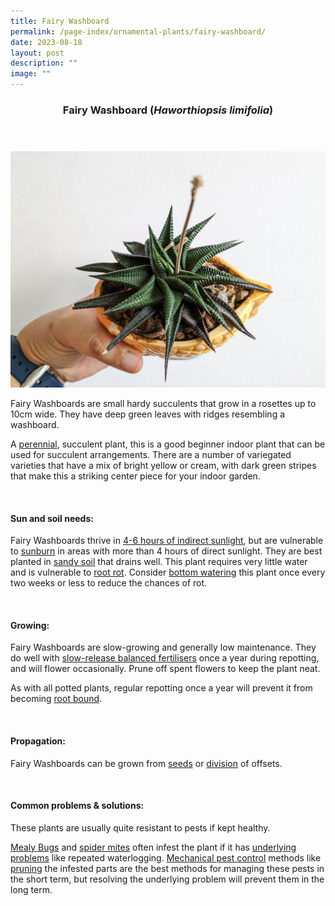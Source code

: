 ```yaml
---
title: Fairy Washboard
permalink: /page-index/ornamental-plants/fairy-washboard/
date: 2023-08-18
layout: post
description: ""
image: ""
---
```

<header> 
	<h3>Fairy Washboard (<em>Haworthiopsis limifolia</em>)</h3> 
</header> 
 
<section>
	<img title="A flowering Fairy Washboard plant. Photo by Jacqueline Chua." src="/images/Plants/fairywashboard%20(1)_jacquelinechua.jpg">
	<p>Fairy Washboards are small hardy succulents that grow in a rosettes up to 10cm wide. They have deep green leaves with ridges resembling a washboard.</p>
	<p>A <a href="/learn-more-about-gardening/glossary/#p">perennial</a>, succulent plant, this is a good beginner indoor plant that can be used for succulent arrangements. There are a number of variegated varieties that have a mix of bright yellow or cream, with dark green stripes that make this a striking center piece for your indoor garden.</p>
	 <br> 
</section> 
 
<section> 
  <h4>Sun and soil needs:</h4> 
  <p>Fairy Washboards thrive in <a href="/page-index/horticulture-techniques/gauging-light/">4-6 hours of indirect sunlight</a>, but are vulnerable to <a href="/page-index/plant-problems/sunburn/">sunburn</a> in areas with more than 4 hours of direct sunlight. They are best planted in <a href="/page-index/horticulture-techniques/soil/">sandy soil</a> that drains well. This plant requires very little water and is vulnerable to <a href="/page-index/plant-problems/root-rot/">root rot</a>. Consider <a href="/page-index/horticulture-techniques/bottom-watering/">bottom watering</a> this plant once  every two weeks or less to reduce the chances of rot.</p> 
	<br>
</section>

<section> 
  <h4>Growing:</h4> 
	<p>Fairy Washboards are slow-growing and generally low maintenance. They do well with <a href="/page-index/horticulture-techniques/fertilising/">slow-release balanced fertilisers</a> once a year during repotting, and will flower occasionally. Prune off spent flowers to keep the plant neat.</p> 
	<p>As with all potted plants, regular repotting once a year will prevent it from becoming <a href="/page-index/plant-problems/root-bound/">root bound</a>.</p> 
	<br> 
</section> 

<section> 
  <h4>Propagation:</h4> 
	<p>Fairy Washboards can be grown from <a href="/page-index/horticulture-techniques/propagating-by-seed/">seeds</a> or <a href="/page-index/horticulture-techniques/propagating-by-division/">division</a> of offsets.</p> 
	<br> 
</section> 
 
<section> 
  <h4>Common problems &amp; solutions:</h4> 
	<p>These plants are usually quite resistant to pests if kept healthy.</p>
<p><a href="/page-index/pests/mealy-bugs/">Mealy Bugs</a> and <a href="/page-index/pests/spider-mites/">spider mites</a> often infest the plant if it has <a href="/learn-more-about-gardening/plant-problems/">underlying problems</a> like repeated waterlogging. <a href="/horticulture-techniques/pest-control/">Mechanical pest control</a> methods like <a href="/page-index/horticulture-techniques/pruning/">pruning</a> the infested parts are the best methods for managing these pests in the short term, but resolving the underlying problem will prevent them in the long term.</p>
	<br> 
</section>
